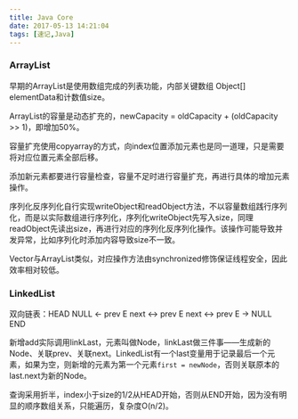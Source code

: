 ```yaml
---
title: Java Core
date: 2017-05-13 14:21:04
tags: [速记,Java]
---
```


### ArrayList

早期的ArrayList是使用数组完成的列表功能，内部关键数组 Object[] elementData和计数值size。

ArrayList的容量是动态扩充的，newCapacity = oldCapacity + (oldCapacity >> 1)，即增加50%。

容量扩充使用copyarray的方式，向index位置添加元素也是同一道理，只是需要将对应位置元素全部后移。

添加新元素都要进行容量检查，容量不足时进行容量扩充，再进行具体的增加元素操作。

序列化反序列化自行实现writeObject和readObject方法，不以容量数组践行序列化，而是以实际数组进行序列化，序列化writeObject先写入size，同理readObject先读出size，再进行对应的序列化反序列化操作。该操作可能导致并发异常，比如序列化时添加内容导致size不一致。

Vector与ArrayList类似，对应操作方法由synchronized修饰保证线程安全，因此效率相对较低。

### LinkedList

双向链表：HEAD NULL <- prev E next <-> prev E next <-> prev E -> NULL END  

新增add实际调用linkLast，元素叫做Node，linkLast做三件事——生成新的Node、关联prev、关联next。LinkedList有一个last变量用于记录最后一个元素，如果为空，则新增的元素为第一个元素`first = newNode`，否则关联原本的last.next为新的Node。

查询采用折半，index小于size的1/2从HEAD开始，否则从END开始，因为没有明显的顺序数组关系，只能遍历，复杂度O(n/2)。
